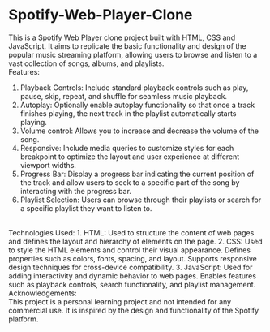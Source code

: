 # Spotify-Web-Player-Clone
This is a Spotify Web Player clone project built with HTML, CSS and JavaScript. It aims to replicate the basic functionality and design of the popular music streaming platform, allowing users to browse and listen to a vast collection of songs, albums, and playlists.
<br>
Features: 
<br>
1. Playback Controls: Include standard playback controls such as play, pause, skip, repeat, and shuffle for seamless music playback.
2. Autoplay: Optionally enable autoplay functionality so that once a track finishes playing, the next track in the playlist automatically starts playing.
3. Volume control: Allows you to increase and decrease the volume of the song.
4. Responsive: Include media queries to customize styles for each breakpoint to optimize the layout and user experience at different viewport widths. 
5. Progress Bar: Display a progress bar indicating the current position of the track and allow users to seek to a specific part of the song by interacting with the progress bar.
6. Playlist Selection: Users can browse through their playlists or search for a specific playlist they want to listen to.
<br>
Technologies Used:
1. HTML: Used to structure the content of web pages and defines the layout and hierarchy of elements on the page.
2. CSS: Used to style the HTML elements and control their visual appearance. Defines properties such as colors, fonts, spacing, and layout. Supports responsive design techniques for cross-device compatibility.
3. JavaScript: Used for adding interactivity and dynamic behavior to web pages. Enables features such as playback controls, search functionality, and playlist management.
<br>
Acknowledgements:
<br>
This project is a personal learning project and not intended for any commercial use. It is inspired by the design and functionality of the Spotify platform.
